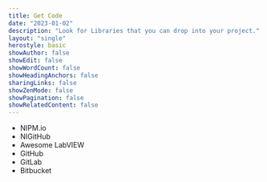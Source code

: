```yaml
---
title: Get Code
date: "2023-01-02"
description: "Look for Libraries that you can drop into your project."
layout: "single"
herostyle: basic
showAuthor: false
showEdit: false
showWordCount: false
showHeadingAnchors: false
sharingLinks: false
showZenMode: false
showPagination: false
showRelatedContent: false
---
```

 - NIPM.io
 - NIGitHub
 - Awesome LabVIEW
 - GitHub
 - GitLab
 - Bitbucket